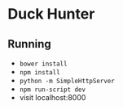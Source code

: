 Duck Hunter
============

## Running

* `bower install`
* `npm install`
* `python -m SimpleHttpServer`
* `npm run-script dev`
* visit localhost:8000
